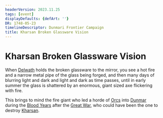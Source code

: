 ```yaml
---
headerVersion: 2023.11.25
tags: [event]
displayDefaults: {defArt: ''}
DR: 1748-05-23
timelineDescriptor: Dunmari Frontier Campaign
title: Kharsan Broken Glassware Vision
---
```

# Kharsan Broken Glassware Vision

When [Delwath](<../../../people/pcs/dunmar-fellowship/delwath.md>) holds the broken glassware to the mirror, you see a hot fire and a narrow metal pipe of the glass being forged, and then many days of blurring light and dark and light and dark as time passes, until in early summer the glass is shattered by an enormous, giant sized axe flickering with fire. 

This brings to mind the fire giant who led a horde of [Orcs](<../../../species/orcs.md>) into [Dunmar](<../../../gazetteer/greater-dunmar/realms/dunmar/dunmar.md>) during the [Blood Years](<../../../events/1500s/blood-years.md>) after the [Great War](<../../../events/1500s/great-war.md>), who could have been the one to destroy [Kharsan](<../../../gazetteer/greater-dunmar/dunmari-basin/kharsan.md>). 